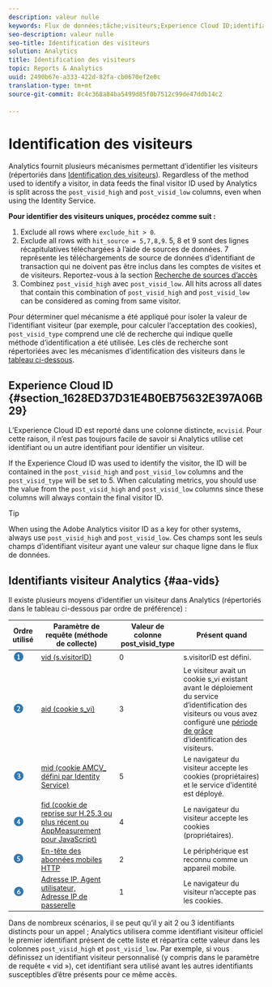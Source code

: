 ```yaml
---
description: valeur nulle
keywords: Flux de données;tâche;visiteurs;Experience Cloud ID;identifiant visiteur analytics;identifier
seo-description: valeur nulle
seo-title: Identification des visiteurs
solution: Analytics
title: Identification des visiteurs
topic: Reports & Analytics
uuid: 2490b67e-a333-422d-82fa-cb0670ef2e0c
translation-type: tm+mt
source-git-commit: 8c4c368a84ba5499d85f0b7512c99de47ddb14c2

---
```



# Identification des visiteurs

Analytics fournit plusieurs mécanismes permettant d’identifier les visiteurs (répertoriés dans [Identification des visiteurs](/help/export/analytics-data-feed/c-df-contents/datafeeds-visid.md)). Regardless of the method used to identify a visitor, in data feeds the final visitor ID used by Analytics is split across the `post_visid_high` and `post_visid_low` columns, even when using the Identity Service.

**Pour identifier des visiteurs uniques, procédez comme suit :**

1. Exclude all rows where `exclude_hit > 0`.
1. Exclude all rows with `hit_source = 5,7,8,9`. 5, 8 et 9 sont des lignes récapitulatives téléchargées à l’aide de sources de données. 7 représente les téléchargements de source de données d’identifiant de transaction qui ne doivent pas être inclus dans les comptes de visites et de visiteurs. Reportez-vous à la section [Recherche de sources d’accès](/help/export/analytics-data-feed/c-df-contents/datafeeds-hit-source.md)
1. Combinez `post_visid_high` avec `post_visid_low`. All hits across all dates that contain this combination of `post_visid_high` and `post_visid_low` can be considered as coming from same visitor.

Pour déterminer quel mécanisme a été appliqué pour isoler la valeur de l’identifiant visiteur (par exemple, pour calculer l’acceptation des cookies), `post_visid_type` comprend une clé de recherche qui indique quelle méthode d’identification a été utilisée. Les clés de recherche sont répertoriées avec les mécanismes d’identification des visiteurs dans le [tableau ci-dessous](/help/export/analytics-data-feed/c-df-contents/datafeeds-visid.md#aa-vids).

## Experience Cloud ID {#section_1628ED37D31E4B0EB75632E397A06B29}

L’Experience Cloud ID est reporté dans une colonne distincte, `mcvisid`. Pour cette raison, il n’est pas toujours facile de savoir si Analytics utilise cet identifiant ou un autre identifiant pour identifier un visiteur.

If the Experience Cloud ID was used to identify the visitor, the ID will be contained in the `post_visid_high` and `post_visid_low` columns and the `post_visid_type` will be set to 5. When calculating metrics, you should use the value from the `post_visid_high` and `post_visid_low` columns since these columns will always contain the final visitor ID.

>[!TIP]
>
> When using the Adobe Analytics visitor ID as a key for other systems, always use `post_visid_high` and `post_visid_low`. Ces champs sont les seuls champs d’identifiant visiteur ayant une valeur sur chaque ligne dans le flux de données.

## Identifiants visiteur Analytics {#aa-vids}

Il existe plusieurs moyens d’identifier un visiteur dans Analytics (répertoriés dans le tableau ci-dessous par ordre de préférence) :

| Ordre utilisé | Paramètre de requête (méthode de collecte) | Valeur de colonne post_visid_type | Présent quand |
|---|---|---|---|
| ![](assets/step1_icon.png) | [vid (s.visitorID)](https://marketing.adobe.com/resources/help/en_US/sc/implement/visid_custom.html) | 0 | s.visitorID est défini. |
| ![](assets/step2_icon.png) | [aid (cookie s_vi)](https://marketing.adobe.com/resources/help/en_US/sc/implement/visid_analytics.html) | 3 | Le visiteur avait un cookie s_vi existant avant le déploiement du service d’identification des visiteurs ou vous avez configuré une [période de grâce](https://marketing.adobe.com/resources/help/en_US/mcvid/mcvid_grace_period.html) d’identification des visiteurs. |
| ![](assets/step3_icon.png) | [mid (cookie AMCV_ défini par Identity Service)](https://marketing.adobe.com/resources/help/en_US/mcvid/) | 5 | Le navigateur du visiteur accepte les cookies (propriétaires) et le service d’identité est déployé. |
| ![](assets/step4_icon.png) | [fid (cookie de reprise sur H.25.3 ou plus récent ou AppMeasurement pour JavaScript)](https://marketing.adobe.com/resources/help/en_US/sc/implement/visid_fallback.html) | 4 | Le navigateur du visiteur accepte les cookies (propriétaires). |
| ![](assets/step5_icon.png) | [En-tête des abonnées mobiles HTTP](https://marketing.adobe.com/resources/help/en_US/sc/implement/visid_mobile.html) | 2 | Le périphérique est reconnu comme un appareil mobile. |
| ![](assets/step6_icon.png) | [Adresse IP, Agent utilisateur, Adresse IP de passerelle](https://marketing.adobe.com/resources/help/en_US/sc/implement/visid_fallback.html) | 1 | Le navigateur du visiteur n’accepte pas les cookies. |

Dans de nombreux scénarios, il se peut qu’il y ait 2 ou 3 identifiants distincts pour un appel ; Analytics utilisera comme identifiant visiteur officiel le premier identifiant présent de cette liste et répartira cette valeur dans les colonnes `post_visid_high` et `post_visid_low`. Par exemple, si vous définissez un identifiant visiteur personnalisé (y compris dans le paramètre de requête « vid »), cet identifiant sera utilisé avant les autres identifiants susceptibles d’être présents pour ce même accès.
